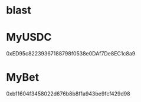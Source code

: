 # blast

# MyUSDC

0xED95c82239367188798f0538e0DAf7De8EC1c8a9

# MyBet
0xb11604f3458022d676b8b8f1a943be9fcf429d98